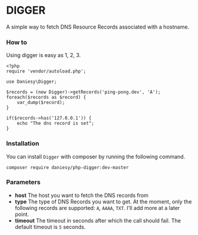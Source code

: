 # DIGGER

A simple way to fetch DNS Resource Records associated with a hostname.

### How to

Using digger is easy as 1, 2, 3.

	<?php
	require 'vendor/autoload.php';

	use Daniesy\Digger;

	$records = (new Digger)->getRecords('ping-pong.dev', 'A');
	foreach($records as $record) {
    	var_dump($record);
	}
	
	if($records->has('127.0.0.1')) {
		echo "The dns record is set";
	}

### Installation

You can install `Digger` with composer by running the following command.

`composer require daniesy/php-digger:dev-master`

### Parameters

- **host**
   The host you want to fetch the DNS records from
- **type**
   The type of DNS Records you want to get. At the moment, only the following records are supported: `A`, `AAAA`, `TXT`. I'll add more at a later point.
- **timeout**
   The timeout in seconds after which the call should fail. The default timeout is `5` seconds.